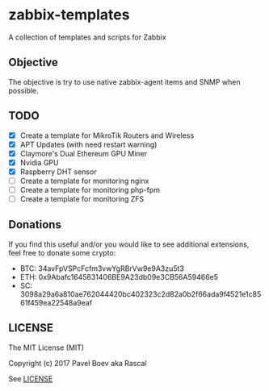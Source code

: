 # zabbix-templates

A collection of templates and scripts for Zabbix

##  Objective

The objective is try to use native zabbix-agent items and SNMP when possible.

## TODO

- [x] Create a template for MikroTik Routers and Wireless
- [x] APT Updates (with need restart warning)
- [x] Claymore's Dual Ethereum GPU Miner
- [x] Nvidia GPU
- [x] Raspberry DHT sensor
- [ ] Create a template for monitoring nginx
- [ ] Create a template for monitoring php-fpm
- [ ] Create a template for monitoring ZFS

## Donations

If you find this useful and/or you would like to see additional extensions, feel free to donate some crypto:

- BTC: 34avFpVSPcFcfm3vwYgRBrVw9e9A3zu5t3
- ETH: 0x9Abafc1645831406BE9A23db09e3CB56A59466e5
- SC: 3098a29a6a810ae762044420bc402323c2d82a0b2f66ada9f4521e1c8561f459ea22548a9eaf

## LICENSE

The MIT License (MIT)

Copyright (c) 2017 Pavel Boev aka Rascal

See [LICENSE](./LICENSE)
